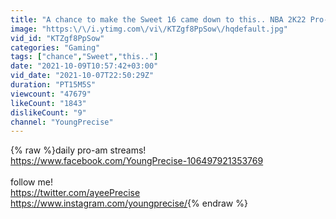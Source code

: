 ```yaml
---
title: "A chance to make the Sweet 16 came down to this.. NBA 2K22 Pro-AM"
image: "https:\/\/i.ytimg.com\/vi\/KTZgf8PpSow\/hqdefault.jpg"
vid_id: "KTZgf8PpSow"
categories: "Gaming"
tags: ["chance","Sweet","this.."]
date: "2021-10-09T10:57:42+03:00"
vid_date: "2021-10-07T22:50:29Z"
duration: "PT15M5S"
viewcount: "47679"
likeCount: "1843"
dislikeCount: "9"
channel: "YoungPrecise"
---
```

{% raw %}daily pro-am streams!<br /><a rel="nofollow" target="blank" href="https://www.facebook.com/YoungPrecise-106497921353769">https://www.facebook.com/YoungPrecise-106497921353769</a><br /><br />follow me!<br /><a rel="nofollow" target="blank" href="https://twitter.com/ayeePrecise">https://twitter.com/ayeePrecise</a><br /><a rel="nofollow" target="blank" href="https://www.instagram.com/youngprecise/">https://www.instagram.com/youngprecise/</a>{% endraw %}
